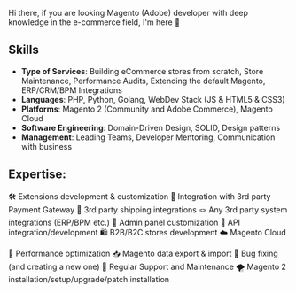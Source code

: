 Hi there, if you are looking Magento (Adobe) developer with deep knowledge in the e-commerce field, I'm here 🙂

## Skills
-   **Type of Services**: Building eCommerce stores from scratch, Store Maintenance, Performance Audits, Extending the default Magento, ERP/CRM/BPM Integrations
-   **Languages**: PHP, Python, Golang, WebDev Stack (JS & HTML5 & CSS3)
-   **Platforms**: Magento 2 (Community and Adobe Commerce), Magento Cloud
-   **Software Engineering**: Domain-Driven Design, SOLID, Design patterns
-   **Management**: Leading Teams, Developer Mentoring, Communication with business

## Expertise:
🛠 Extensions development & customization
🤑 Integration with 3rd party Payment Gateway
🚚 3rd party shipping integrations
🪢 Any 3rd party system integrations (ERP/BPM etc.)
🔨 Admin panel customization
🤹 API integration/development
🛍️ B2B/B2C stores development
☁️ Magento Cloud

🚀 Performance optimization
📥 Magento data export & import
🐞 Bug fixing (and creating a new one)
🚧 Regular Support and Maintenance
🌪 Magento 2 installation/setup/upgrade/patch installation
